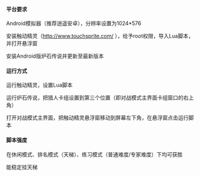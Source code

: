 #### 平台要求

Android模拟器（推荐逍遥安卓），分辨率设置为1024*576

安装触动精灵（http://www.touchsprite.com/ ），给予root权限，导入Lua脚本，并打开悬浮窗

安装Android版炉石传说并更新至最新版本

#### 运行方式

运行触动精灵，设置Lua脚本

运行炉石传说，把猎人卡组设置到第三个位置（即对战模式主界面卡组窗口的右上角）

打开对战模式主界面，把触动精灵悬浮窗移动到屏幕左下角，在悬浮窗点击运行脚本

#### 脚本强度

在休闲模式、排名模式（天梯）、练习模式（普通难度/专家难度）下均可获胜

能稳定挂天梯
